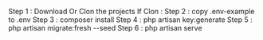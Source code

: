 Step 1 : Download Or Clon the projects
If Clon : 
Step 2 : copy .env-example to .env
Step 3 : composer install
Step 4 : php artisan key:generate
Step 5 : php artisan migrate:fresh --seed
Step 6 : php artisan serve
